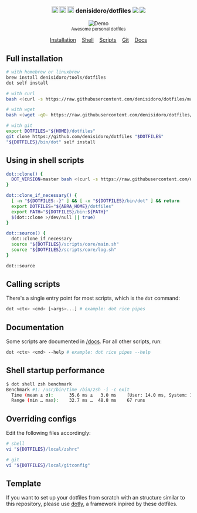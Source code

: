 <h3 align="center">
  <span><img width="18" src="https://image.flaticon.com/icons/svg/226/226769.svg" alt="OSX - Icon made by Freepik from Flaticon" /></span>
  <span><img width="18" src="https://image.flaticon.com/icons/svg/226/226772.svg" alt="Linux - Icon made by Freepik from Flaticon" /></span>
  <span><img width="18" src="https://image.flaticon.com/icons/svg/174/174836.svg" alt="Android - Icon made by Freepik from Flaticon" /></span>
  denisidoro/dotfiles
  <a alt="CI status" href="https://github.com/denisidoro/dotfiles/actions"><img src="https://github.com/denisidoro/dotfiles/workflows/Tests/badge.svg" /></a>
  <a alt="GitHub release" href="https://github.com/denisidoro/dotfiles/releases"><img src="https://img.shields.io/github/v/release/denisidoro/dotfiles?include_prereleases" /></a>
</h3>

<p align="center">
  <img src="https://user-images.githubusercontent.com/3226564/70171435-78334280-16ad-11ea-8e2d-3388b2fb5085.gif" alt="Demo">
  <br>
  <sub>Awesome personal dotfiles</sub>
</p>
<p align="center">
  <a href="#-installation">Installation</a>&nbsp;&nbsp;&nbsp;
  <a href="shell">Shell</a>&nbsp;&nbsp;&nbsp;
  <a href="scripts">Scripts</a>&nbsp;&nbsp;&nbsp;
  <a href="git/config">Git</a>&nbsp;&nbsp;&nbsp;
  <a href="docs">Docs</a>
</p>

## Full installation 

```bash
# with homebrew or linuxbrew
brew install denisidoro/tools/dotfiles
dot self install

# with curl
bash <(curl -s https://raw.githubusercontent.com/denisidoro/dotfiles/master/scripts/self/install)

# with wget
bash <(wget -qO- https://raw.githubusercontent.com/denisidoro/dotfiles/master/scripts/self/install)

# with git
export DOTFILES="${HOME}/dotfiles"
git clone https://github.com/denisidoro/dotfiles "$DOTFILES"
"${DOTFILES}/bin/dot" self install
```

## Using in shell scripts

```bash
dot::clone() {
  DOT_VERSION=master bash <(curl -s https://raw.githubusercontent.com/denisidoro/dotfiles/master/scripts/self/install) 
}

dot::clone_if_necessary() {
  [ -n "${DOTFILES:-}" ] && [ -x "${DOTFILES}/bin/dot" ] && return
  export DOTFILES="${ABRA_HOME}/dotfiles"
  export PATH="${DOTFILES}/bin:${PATH}"
  $(dot::clone >/dev/null || true)
}

dot::source() {
  dot::clone_if_necessary
  source "${DOTFILES}/scripts/core/main.sh"
  source "${DOTFILES}/scripts/core/log.sh"
}

dot::source
```

## Calling scripts

There's a single entry point for most scripts, which is the `dot` command:
```bash
dot <ctx> <cmd> [<args>...] # example: dot rice pipes
```

## Documentation

Some scripts are documented in [/docs](docs). For all other scripts, run:
```bash
dot <ctx> <cmd> --help # example: dot rice pipes --help
```

## Shell startup performance

```bash
$ dot shell zsh benchmark
Benchmark #1: /usr/bin/time /bin/zsh -i -c exit
  Time (mean ± σ):      35.6 ms ±   3.0 ms    [User: 14.0 ms, System: 16.0 ms]
  Range (min … max):    32.7 ms …  48.8 ms    67 runs
```

## Overriding configs

Edit the following files accordingly:
```bash
# shell
vi "${DOTFILES}/local/zshrc"

# git
vi "${DOTFILES}/local/gitconfig"
```

## Template

If you want to set up your dotfiles from scratch with an structure similar to this repository, please use [dotly](https://github.com/CodelyTV/dotly), a framework inpired by these dotfiles.
